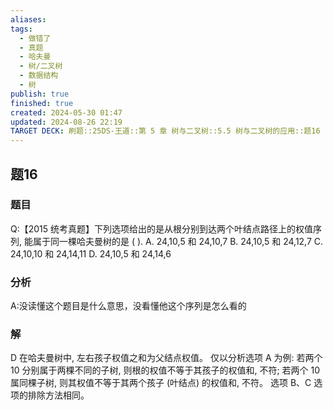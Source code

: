 ```yaml
---
aliases: 
tags:
  - 做错了
  - 真题
  - 哈夫曼
  - 树/二叉树
  - 数据结构
  - 树
publish: true
finished: true
created: 2024-05-30 01:47
updated: 2024-08-26 22:19
TARGET DECK: 刷题::25DS-王道::第 5 章 树与二叉树::5.5 树与二叉树的应用::题16
---
```

## 题16
### 题目
Q:【2015 统考真题】下列选项给出的是从根分别到达两个叶结点路径上的权值序列, 能属于同一棵哈夫曼树的是 ( ).
A. 24,10,5 和 24,10,7 
B. 24,10,5 和 24,12,7
C. 24,10,10 和 24,14,11 
D. 24,10,5 和 24,14,6
### 分析
A:没读懂这个题目是什么意思，没看懂他这个序列是怎么看的
### 解
D
在哈夫曼树中, 左右孩子权值之和为父结点权值。
仅以分析选项 A 为例: 若两个 10 分别属于两棵不同的子树, 则根的权值不等于其孩子的权值和, 不符; 
若两个 10 属同棵子树, 则其权值不等于其两个孩子 (叶结点) 的权值和, 不符。
选项 B、C 选项的排除方法相同。
